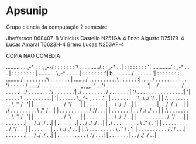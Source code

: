 # Apsunip 
Grupo ciencia da computação 2 semestre

Jhefferson D68407-8 
Vinicius Castello N251GA-4
Enzo Algusto D75179-4
Lucas Amaral T6623H-4
Breno Lucas N253AF-4

COPIA NAO COMEDIA

…………..„-* : : :„„--/ : : : : : : : '\ 
…………./ : : „-* . .| : : : : : : : : '| 
……….../ : „-* . . . | : : : : : : : : | 
………...\„-* . . . . .| : : : : : : : :'| b 
……….../ . . . . . . '| : : : : : : : :| 
……..../ . . . . . . . .'\ : : : : : : : | 
……../ . . . . . . . . . .\ : : : : : : :| 
……./ . . . . . . . . . . . '\ : : : : : / 
….../ . . . . . . . . . . . . . *-„„„„-*' 
….'/ . . . . . . . . . . . . . . '| 
…/ . . . . . . . ./ . . . . . . .| 
../ . . . . . . . .'/ . . . . . . .'| 
./ . . . . . . . . / . . . . . . .'| 
'/ . . . . . . . . . . . . . . . .'| 
'| . . . . . \ . . . . . . . . . .| 
'| . . . . . . \„_^- „ . . . .'| 
'| . . . . . . . . .'\ .\ ./ '/ . | 
| .\ . . . . . . . . . \ .'' / . '| 
| . . . . . . . . . . / .'/ . . .| 
| . . . . . . .| . . / ./ ./ . .| 
| . . . . . . .| . . / ./ ./ . .| 
| .\ . . . . . . . . . \ .'' / . '| 
| . . . . . . . . . . / .'/ . . .| 
| . . . . . . .| . . / ./ ./ . . | 
| .\ . . . . . . . . . \ .'' / . '| 
| . . . . . . . . . . / .'/ . . .| 
| . . . . . . .| . . / ./ ./ . .| 
| . . . . . . . . . . / .'/ . . .| 
| . . . . . . .| . . / ./ ./ . .| 
| . . . . . . .| . . / ./ ./ . .| 
| .\ . . . . . . . . . \ .'' / . '| 
| . . . . . . . . . . / .'/ . . .| 
| . . . . . . .| . . / ./ ./ . . | 
| .\ . . . . . . . . . \ .'' / . '| 
| . . . . . . . . . . / .'/ . . .| 
| . . . . . . .| . . / ./ ./ . .| 
| . . . . . . . . . . / .'/ . . .| 
| . . . . . . .| . . / ./ ./ . .|
